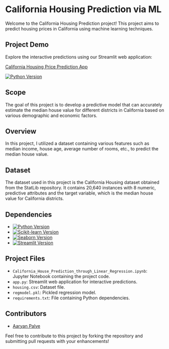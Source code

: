 # California Housing Prediction via ML

Welcome to the California Housing Prediction project! This project aims to predict housing prices in California using machine learning techniques.

## Project Demo

Explore the interactive predictions using our Streamlit web application:

[California Housing Price Prediction App](https://californiahousingprice.streamlit.app/)


[![Python Version](https://img.shields.io/badge/python-3.7%2B-blue)](https://www.python.org/downloads/release/python-370/)

## Scope

The goal of this project is to develop a predictive model that can accurately estimate the median house value for different districts in California based on various demographic and economic factors.

## Overview

In this project, I utilized a dataset containing various features such as median income, house age, average number of rooms, etc., to predict the median house value.

## Dataset

The dataset used in this project is the California Housing dataset obtained from the StatLib repository. It contains 20,640 instances with 8 numeric, predictive attributes and the target variable, which is the median house value for California districts.

## Dependencies

- [![Python Version](https://img.shields.io/badge/python-3.7%2B-blue)](https://www.python.org/downloads/release/python-370/)
- [![Scikit-learn Version](https://img.shields.io/badge/scikit--learn-0.24.1-orange)](https://scikit-learn.org/stable/)
- [![Seaborn Version](https://img.shields.io/badge/seaborn-0.11.1-brightgreen)](https://seaborn.pydata.org/)
- [![Streamlit Version](https://img.shields.io/badge/streamlit-0.87.0-red)](https://www.streamlit.io/)

## Project Files

- `California_House_Prediction_through_Linear_Regression.ipynb`: Jupyter Notebook containing the project code.
- `app.py`: Streamlit web application for interactive predictions.
- `housing.csv`: Dataset file.
- `regmodel.pkl`: Pickled regression model.
- `requirements.txt`: File containing Python dependencies.

## Contributors

- [Aaryan Palve](https://aaryanpalve5.github.io/PortfolioASP/index.html)

Feel free to contribute to this project by forking the repository and submitting pull requests with your enhancements!

